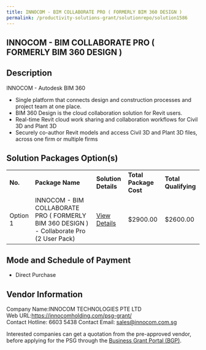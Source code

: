 ```yaml
---
title: INNOCOM - BIM COLLABORATE PRO ( FORMERLY BIM 360 DESIGN )
permalink: /productivity-solutions-grant/solutionrepo/solution1586
---
```


## INNOCOM - BIM COLLABORATE PRO ( FORMERLY BIM 360 DESIGN )

## Description

INNOCOM - Autodesk BIM 360
- Single platform that connects design and construction processes and project team at one place.
- BIM 360 Design is the cloud collaboration solution for Revit users.
- Real-time Revit cloud work sharing and collaboration workflows for Civil 3D and Plant 3D
- Securely co-author Revit models and access Civil 3D and Plant 3D files, across one firm or multiple firms

## Solution Packages Option(s)

<table>
<tr>
<td><b>No.</b></td>
<td><b>Package Name</b></td>
<td><b>Solution Details</b></td>
<td><b>Total Package Cost</b></td>
<td><b>Total Qualifying</b></td>
</tr>
<tr>
<td>Option 1</td>
<td>INNOCOM - BIM COLLABORATE PRO ( FORMERLY BIM 360 DESIGN ) - Collaborate Pro (2 User Pack)</td>
<td><a href='https://www.gobusiness.gov.sg/images/psg/Desensitised_Innocom_Tech_BIM_Collab_PRO_Annex_3_CR_wef_26_August_2021_Part_4.pdf'>View Details</a></td>
<td>$2900.00</td>
<td>$2600.00</td>
</tr>
</table>

## Mode and Schedule of Payment

 - Direct Purchase

## Vendor Information

 Company Name:INNOCOM TECHNOLOGIES PTE LTD  
Web URL:https://innocomholding.com/psg-grant/  
Contact Hotline: 6603 5438 
Contact Email: sales@innocom.com.sg 


Interested companies can get a quotation from the pre-approved vendor, before applying for the PSG through the <a href='https://www.businessgrants.gov.sg/'>Business Grant Portal (BGP)</a>.

<script src="/jquery/resize-tables.js"></script>
